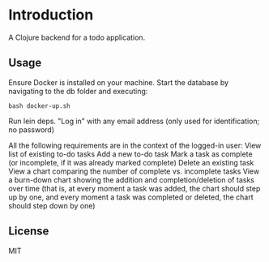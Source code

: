 # Introduction

A Clojure backend for a todo application.

## Usage

Ensure Docker is installed on your machine. Start the database by navigating to the db folder and executing: 

```
bash docker-up.sh

```

Run lein deps.
"Log in" with any email address (only used for identification; no password)

All the following requirements are in the context of the logged-in user:
View list of existing to-do tasks 
Add a new to-do task
Mark a task as complete (or incomplete, if it was already marked complete)
Delete an existing task
View a chart comparing the number of complete vs. incomplete tasks
View a burn-down chart showing the addition and completion/deletion of tasks over time (that is, at every moment a task was added, the chart should step up by one, and every moment a task was completed or deleted, the chart should step down by one)



## License

MIT
